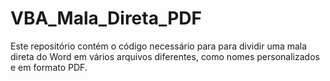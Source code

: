 # VBA_Mala_Direta_PDF
Este repositório contém o código necessário para para dividir uma mala direta do Word em vários arquivos diferentes, como nomes personalizados e em formato PDF.
